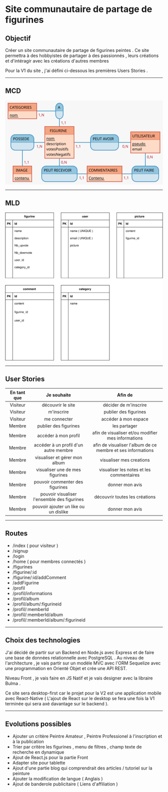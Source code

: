 # Site communautaire de partage de figurines

## Objectif

Créer un site communautaire de partage de figurines peintes . Ce site permettra à des hobbyistes de partager à des passionnés , leurs créations et d'intéragir avec les créations d'autres membres 

Pour la V1 du site , j'ai défini ci-dessous les premières Users Stories .

---------------------------------------------

## MCD 

![MCD du site de partage de Figurines](Figurines.svg)

----------------------------------------
## MLD 

![MLD du site de partage de Figurines](MLD.svg)

-----------------------------------------

## User Stories

| En tant que | Je souhaite |    Afin de     |
|:-------------:|:---------:|:----------------:|
| Visiteur | découvrir le site | décider de m'inscrire |
| Visiteur | m'inscrire | publier des figurines|
| Visiteur | me connecter | accéder à mon espace |
| Membre | publier des figurines | les partager |
| Membre | accéder à mon profil | afin de visualiser et/ou modifier mes informations|
| Membre | accéder à un profil d'un autre membre | afin de visualiser l'album de ce membre et ses informations |
| Membre | visualiser et gérer mon album | visualiser mes creations |
| Membre | visualiser une de mes figurines | visualiser les notes et les commentaires |
| Membre | pouvoir commenter des figurines | donner mon avis |
| Membre | pouvoir visualiser l'ensemble des figurines | découvrir toutes les créations |
| Membre | pouvoir ajouter un like ou un dislike | donner mon avis |

-----------------------------

## Routes 

* /index ( pour visiteur )
* /signup
* /login
* /home ( pour membres connectés )
* /figurines
* /figurine/:id
* /figurine/:id/addComment
* /addFigurine
* /profil
* /profil/informations
* /profil/album
* /profil/album/:figurineid
* /profil/:memberId
* /profil/:memberId/album
* /profil/:memberId/album/:figurineid


--------------------------------------
## Choix des technologies 


J'ai décidé de partir sur un Backend en Node.js avec Express et de faire une base de données relationnelle avec PostgreSQL .
Au niveau de l'architecture , je vais partir sur un modèle MVC avec l'ORM Sequelize avec une programmation en Orienté Objet et crée une API REST.


Niveau Front , je vais faire en JS Natif et je vais designer avec la libraire Bulma .

Ce site sera desktop-first car le projet pour la V2 est une application mobile avec React-Native ( L'ajout de React sur le desktop se fera une fois la V1 terminée qui sera axé davantage sur le backend ).

-----------------------------------------

## Evolutions possibles 

* Ajouter un critère Peintre Amateur , Peintre Professionel à l'inscription et à la publication
* Trier par critère les figurines , menu de filtres , champ texte de recherche en dynamique
* Ajout de React.js pour la partie Front
* Adapter site pour tablette
* Ajout d'une partie blog qui comprendrait des articles / tutoriel sur la peinture 
* Ajouter la modification de langue ( Anglais )
* Ajout de banderole publicitaire ( Liens d'affiliation )

